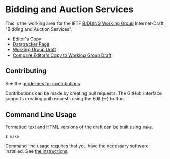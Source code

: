 # Bidding and Auction Services

This is the working area for the IETF [BIDDING Working Group](https://datatracker.ietf.org/wg/bidding/documents/) Internet-Draft, "Bidding and Auction Services".

* [Editor's Copy](https://privacysandbox.github.io/draft-ietf-bidding-and-auction-services/#go.draft-ietf-bidding-and-auction-services.html)
* [Datatracker Page](https://datatracker.ietf.org/doc/draft-ietf-bidding-and-auction-services)
* [Working Group Draft](https://datatracker.ietf.org/doc/html/draft-ietf-bidding-and-auction-services)
* [Compare Editor's Copy to Working Group Draft](https://privacysandbox.github.io/draft-ietf-bidding-and-auction-services/#go.draft-ietf-bidding-and-auction-services.diff)


## Contributing

See the
[guidelines for contributions](https://github.com/privacysandbox/draft-ietf-bidding-and-auction-services/blob/main/CONTRIBUTING.md).

Contributions can be made by creating pull requests.
The GitHub interface supports creating pull requests using the Edit (✏) button.


## Command Line Usage

Formatted text and HTML versions of the draft can be built using `make`.

```sh
$ make
```

Command line usage requires that you have the necessary software installed.  See
[the instructions](https://github.com/martinthomson/i-d-template/blob/main/doc/SETUP.md).

